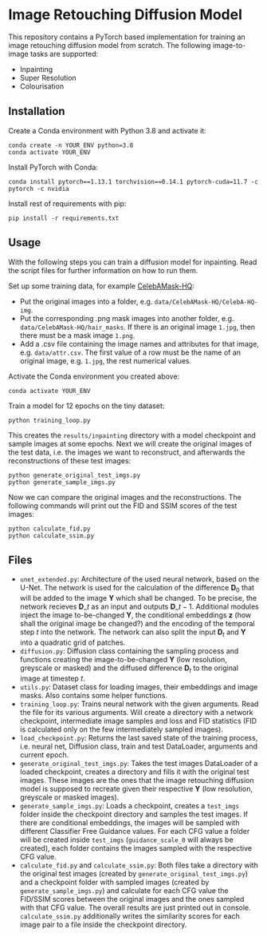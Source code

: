 # Image Retouching Diffusion Model

This repository contains a PyTorch based implementation for training an image retouching diffusion model from scratch. 
The following image-to-image tasks are supported:

- Inpainting
- Super Resolution
- Colourisation


## Installation

Create a Conda environment with Python 3.8 and activate it:

    conda create -n YOUR_ENV python=3.8
    conda activate YOUR_ENV

Install PyTorch with Conda:

    conda install pytorch==1.13.1 torchvision==0.14.1 pytorch-cuda=11.7 -c pytorch -c nvidia

Install rest of requirements with pip:

    pip install -r requirements.txt

## Usage

With the following steps you can train a diffusion model for inpainting.
Read the script files for further information on how to run them.

Set up some training data, for example [CelebAMask-HQ](https://github.com/switchablenorms/CelebAMask-HQ):

  - Put the original images into a folder, e.g. `data/CelebAMask-HQ/CelebA-HQ-img`.
  - Put the corresponding .png mask images into another folder, e.g. `data/CelebAMask-HQ/hair_masks`. If there is an original image `1.jpg`, then there must be a mask image `1.png`.
  - Add a .csv file containing the image names and attributes for that image, e.g. `data/attr.csv`. The first value of a row must be the name of an original image, e.g. `1.jpg`, the rest numerical values.

Activate the Conda environment you created above:

    conda activate YOUR_ENV

Train a model for 12 epochs on the tiny dataset:

    python training_loop.py

This creates the `results/inpainting` directory with a model checkpoint and sample images at some epochs. Next we will create the original images of the test data, i.e. the images we want to reconstruct, and afterwards the reconstructions of these test images:

    python generate_original_test_imgs.py
    python generate_sample_imgs.py

Now we can compare the original images and the reconstructions. The following commands will print out the FID and SSIM scores of the test images:

    python calculate_fid.py
    python calculate_ssim.py



## Files

 - `unet_extended.py`: Architecture of the used neural network, based on the U-Net. The network is used for the calculation of the difference $\mathbf{D}_0$ that will be added to the image $\mathbf{Y}$ which shall be changed. To be precise, the network recieves $\mathbf{D}\_t$ as an input and outputs $\mathbf{D}\_{t-1}$. Additional modules inject the image to-be-changed $\mathbf{Y}$, the conditional embeddings $\mathbf{z}$ (how shall the original image be changed?) and the encoding of the temporal step $t$ into the network. The network can also split the input $\mathbf{D}_t$ and $\mathbf{Y}$ into a quadratic grid of patches.
 - `diffusion.py`: Diffusion class containing the sampling process and functions creating the image-to-be-changed $\mathbf{Y}$ (low resolution, greyscale or masked) and the diffused difference $\mathbf{D}_t$ to the original image at timestep $t$.
 - `utils.py`: Dataset class for loading images, their embeddings and image masks. Also contains some helper functions.
 - `training_loop.py`: Trains neural network with the given arguments. Read the file for its various arguments. Will create a directory with a network checkpoint, intermediate image samples and loss and FID statistics (FID is calculated only on the few intermediately sampled images). 
 - `load_checkpoint.py`: Returns the last saved state of the training process, i.e. neural net, Diffusion class, train and test DataLoader, arguments and current epoch.
 - `generate_original_test_imgs.py`: Takes the test images DataLoader of a loaded checkpoint, creates a directory and fills it with the original test images. These images are the ones that the image retouching diffusion model is supposed to recreate given their respective $\mathbf{Y}$ (low resolution, greyscale or masked images).
 - `generate_sample_imgs.py`: Loads a checkpoint, creates a `test_imgs` folder inside the checkpoint directory and samples the test images. If there are conditional embeddings, the images will be sampled with different Classifier Free Guidance values. For each CFG value a folder will be created inside `test_imgs` (`guidance_scale_0` will always be created), each folder contains the images sampled with the respective CFG value.
 - `calculate_fid.py` and `calculate_ssim.py`: Both files take a directory with the original test images (created by `generate_original_test_imgs.py`) and a checkpoint folder with sampled images (created by `generate_sample_imgs.py`) and calculate for each CFG value the FID/SSIM scores between the original images and the ones sampled with that CFG value. The overall results are just printed out in console. `calculate_ssim.py` additionally writes the similarity scores for each image pair to a file inside the checkpoint directory.